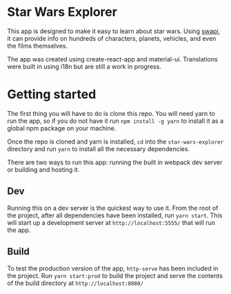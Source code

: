 # Star Wars Explorer

This app is designed to make it easy to learn about star wars. Using [swapi](https://swapi.dev/), it can provide info on hundreds of characters, planets, vehicles, and even the films themselves.

The app was created using create-react-app and material-ui.  Translations were built in using i18n but are still a work in progress.

# Getting started

The first thing you will have to do is clone this repo. You will need yarn to run the app, so if you do not have it run `npm install -g yarn` to install it as a global npm package on your machine.

Once the repo is cloned and yarn is installed, `cd` into the `star-wars-explorer` directory and run `yarn` to install all the necessary dependencies.

There are two ways to run this app: running the built in webpack dev server or building and hosting it.

## Dev

Running this on a dev server is the quickest way to use it. From the root of the project, after all dependencies have been installed, run `yarn start`.  This will start up a development server at `http://localhost:5555/` that will run the app.

## Build

To test the production version of the app, `http-serve` has been included in the project.  Run `yarn start:prod` to build the project and serve the contents of the build directory at `http://localhost:8080/`
